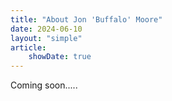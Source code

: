 ```yaml
---
title: "About Jon 'Buffalo' Moore"
date: 2024-06-10
layout: "simple"
article:
    showDate: true
---
```


Coming soon.....